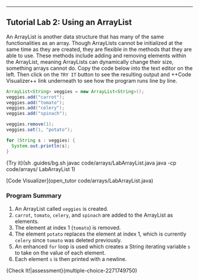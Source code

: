 ---

## Tutorial Lab 2: Using an ArrayList
An ArrayList is another data structure that has many of the same functionalities as an array. Though ArrayLists cannot be initialized at the same time as they are created, they are flexible in the methods that they are able to use. These methods include adding and removing elements within the ArrayList, meaning ArrayLists can dynamically change their size, something arrays cannot do. Copy the code below into the text editor on the left. Then click on the `TRY IT` button to see the resulting output and ++Code Visualizer++ link underneath to see how the program runs line by line.

```java
ArrayList<String> veggies = new ArrayList<String>();
veggies.add("carrot");
veggies.add("tomato");
veggies.add("celery");
veggies.add("spinach");

veggies.remove(1);
veggies.set(1, "potato");

for (String s : veggies) {
  System.out.println(s);
}
```

{Try it}(sh .guides/bg.sh javac code/arrays/LabArrayList.java java -cp code/arrays/ LabArrayList 1)

[Code Visualizer](open_tutor code/arrays/LabArrayList.java)

### Program Summary
1. An ArrayList called `veggies` is created.
1. `carrot`, `tomato`, `celery`, and `spinach` are added to the ArrayList as elements.
1. The element at index 1 (`tomato`) is removed.
1. The element `potato` replaces the element at index 1, which is currently `celery` since `tomato` was deleted previously.
1. An enhanced `for` loop is used which creates a String iterating variable `s` to take on the value of each element.
1. Each element `s` is then printed with a newline.

{Check It!|assessment}(multiple-choice-2271749750)
